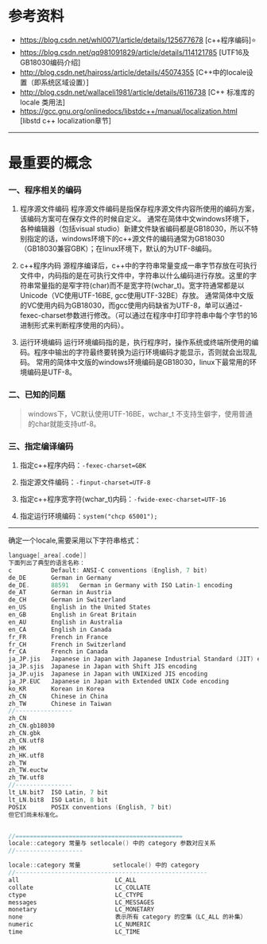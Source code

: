 # 参考资料
- https://blog.csdn.net/whl0071/article/details/125677678 [c++程序编码]⭐
- https://blog.csdn.net/qq981091829/article/details/114121785 [UTF16及GB18030编码介绍]
- http://blog.csdn.net/haiross/article/details/45074355 [C++中的locale设置（即系统区域设置）]
- http://blog.csdn.net/wallaceli1981/article/details/6116738 [C++ 标准库的 locale 类用法]
- https://gcc.gnu.org/onlinedocs/libstdc++/manual/localization.html [libstd c++ localization章节]

----

# 最重要的概念

### 一、程序相关的编码

1. 程序源文件编码 
    程序源文件编码是指保存程序源文件内容所使用的编码方案，该编码方案可在保存文件的时候自定义。 
    通常在简体中文windows环境下，各种编辑器（包括visual studio）新建文件缺省编码都是GB18030，所以不特别指定的话，windows环境下的c++源文件的编码通常为GB18030（GB18030兼容GBK）；在linux环境下，默认的为UTF-8编码。

2. c++程序内码 
    源程序编译后，c++中的字符串常量变成一串字节存放在可执行文件中，内码指的是在可执行文件中，字符串以什么编码进行存放。这里的字符串常量指的是窄字符(char)而不是宽字符(wchar_t)。宽字符通常都是以Unicode（VC使用UTF-16BE, gcc使用UTF-32BE）存放。 
    通常简体中文版的VC使用内码为GB18030，而gcc使用内码缺省为UTF-8，单可以通过-fexec-charset参数进行修改。（可以通过在程序中打印字符串中每个字节的16进制形式来判断程序使用的内码）。

3. 运行环境编码 
    运行环境编码指的是，执行程序时，操作系统或终端所使用的编码。程序中输出的字符最终要转换为运行环境编码才能显示，否则就会出现乱码。 
    常用的简体中文版的windows环境编码是GB18030，linux下最常用的环境编码是UTF-8。
    
### 二、已知的问题

> windows下，VC默认使用UTF-16BE，wchar_t 不支持生僻字，使用普通的char就能支持utf-8。

### 三、指定编译编码

1. 指定c++程序内码：`-fexec-charset=GBK`

2. 指定源文件编码：`-finput-charset=UTF-8`

3. 指定c++程序宽字符(wchar_t)内码：`-fwide-exec-charset=UTF-16`

4. 指定运行环境编码：`system("chcp 65001");`

----

确定一个locale,需要采用以下字符串格式：
```c
language[_area[.code]]
下面列出了典型的语言名称：
c           Default: ANSI-C conventions (English, 7 bit)
de_DE       German in Germany
de_DE.      88591   German in Germany with ISO Latin-1 encoding
de_AT       German in Austria
de_CH       German in Switzerland
en_US       English in the United States
en_GB       English in Great Britain
en_AU       English in Australia
en_CA       English in Canada
fr_FR       French in France
fr_CH       French in Switzerland
fr_CA       French in Canada
ja_JP.jis   Japanese in Japan with Japanese Industrial Standard (JIT) encoding
ja_JP.sjis  Japanese in Japan with Shift JIS encoding
ja_JP.ujis  Japanese in Japan with UNIXized JIS encoding
ja_JP.EUC   Japanese in Japan with Extended UNIX Code encoding
ko_KR       Korean in Korea
zh_CN       Chinese in China
zh_TW       Chinese in Taiwan
//----------------
zh_CN
zh_CN.gb18030
zh_CN.gbk
zh_CN.utf8
zh_HK
zh_HK.utf8
zh_TW
zh_TW.euctw
zh_TW.utf8
//----------------
lt_LN.bit7  ISO Latin, 7 bit
lt_LN.bit8  ISO Latin, 8 bit
POSIX       POSIX conventions (English, 7 bit)
但它们尚未标准化。


//===============================================
locale::category 常量与 setlocale() 中的 category 参数对应关系
//-------------------

locale::category 常量         setlocale() 中的 category
//------------------------------------------------------
all                           LC_ALL
collate                       LC_COLLATE
ctype                         LC_CTYPE
messages                      LC_MESSAGES
monetary                      LC_MONETARY
none                          表示所有 category 的空集（LC_ALL 的补集）
numeric                       LC_NUMERIC
time                          LC_TIME
```
